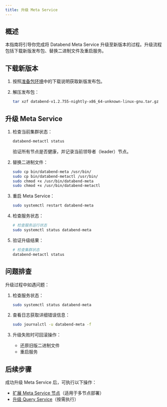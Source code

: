 ```yaml
---
title: 升级 Meta Service
---
```


## 概述

本指南将引导你完成将 Databend Meta Service 升级至新版本的过程。升级流程包括下载新版发布包、替换二进制文件及重启服务。

## 下载新版本

1. 按照[准备包环境](01-prepare.md)中的下载说明获取新版发布包。

2. 解压发布包：
   ```bash
   tar xzf databend-v1.2.755-nightly-x86_64-unknown-linux-gnu.tar.gz
   ```

## 升级 Meta Service

1. 检查当前集群状态：
   ```bash
   databend-metactl status
   ```
   验证所有节点是否健康，并记录当前领导者（leader）节点。

2. 替换二进制文件：
   ```bash
   sudo cp bin/databend-meta /usr/bin/
   sudo cp bin/databend-metactl /usr/bin/
   sudo chmod +x /usr/bin/databend-meta
   sudo chmod +x /usr/bin/databend-metactl
   ```

3. 重启 Meta Service：
   ```bash
   sudo systemctl restart databend-meta
   ```

4. 检查服务状态：
   ```bash
   # 检查服务运行状态
   sudo systemctl status databend-meta
   ```

5. 验证升级结果：
   ```bash
   # 检查集群状态
   databend-metactl status
   ```

## 问题排查

升级过程中如遇问题：

1. 检查服务状态：
   ```bash
   sudo systemctl status databend-meta
   ```

2. 查看日志获取详细错误信息：
   ```bash
   sudo journalctl -u databend-meta -f
   ```

3. 升级失败时可回滚操作：
   - 还原旧版二进制文件
   - 重启服务

## 后续步骤

成功升级 Meta Service 后，可执行以下操作：
- [扩展 Meta Service 节点](04-scale-metasrv.md)（适用于多节点部署）
- [升级 Query Service](07-upgrade-query.md)（按需执行）
